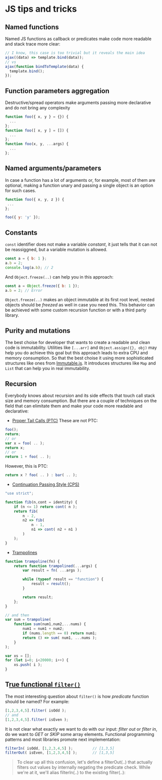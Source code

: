 # JS tips and tricks

## Named functions
Named JS functions as callback or predicates make code more readable and stack trace more clear:
```js
// I know, this case is too trivial but it reveals the main idea 
ajax((data) => template.bind(data));
// vs
ajax(function bindToTemplate(data) {
  template.bind();
});
```

## Function parameters aggregation
Destructive/spread operators make arguments passing more declarative and do not bring any complexity
```js
function foo({ x, y } = {}) {
  ...
};
function foo([ x, y ] = []) {
  ...
};
function foo(x, y, ...args) {
  ...
};
```

## Named arguments/parameters
In case a function has a lot of arguments or, for example, most of them are optional, making a function unary and passing a single object is an option for such cases.
 ```js
 function foo({ x, y, z }) {
  ...
 };
 
 foo({ y: 'y' });
 ```
 
## Constants
`const` identifier does not make a variable *constant*, it just tells that it can not be reassiggned, but a variable mutation is allowed.
```js
const a = { b: 1 };
a.b = 2;
console.log(a.b); // 2
```
And `Object.freeze(..)` can help you in this approach:
```js
const a = Object.freeze({ b: 1 });
a.b = 2; // Error
```
`Object.freeze(..)` makes an object immutable at its first root level, nested objects should be *freezed* as well in case you need this. This behavior can be achieved with some custom recursion function or with a third party library.

## Purity and mutations
The best choise for developer that wants to create a readable and clean code is immutability. Utilities like `[...arr]` and `Object.assign({}, obj)` may help you do achieve this goal but this approach leads to extra CPU and memory consumption. So that the best choise it using more sophisticated structures like ones from [Immutable.js](https://github.com/facebook/immutable-js/issues). It introduces structures like `Map` and `List` that can help you in real immutability.

## Recursion
Everybody knows about recursion and its side effects that touch call stack size and memory consumption. But there are a couple of techniques on the field that can elimitate them and make your code more readable and declarative:
- [Proper Tail Calls (PTC)](https://github.com/getify/Functional-Light-JS/blob/master/manuscript/ch8.md/#proper-tail-calls-ptc)
These are not PTC:
```js
foo();
return;
// or
var x = foo( .. );
return x;
// or
return 1 + foo( .. );
```
However, this is PTC:
```js
return x ? foo( .. ) : bar( .. );
```
- [Continuation Passing Style (CPS)](https://github.com/getify/Functional-Light-JS/blob/master/manuscript/ch8.md/#continuation-passing-style-cps)
```js
"use strict";

function fib(n,cont = identity) {
    if (n <= 1) return cont( n );
    return fib(
        n - 2,
        n2 => fib(
            n - 1,
            n1 => cont( n2 + n1 )
        )
    );
}
```
- [Trampolines](https://github.com/getify/Functional-Light-JS/blob/master/manuscript/ch8.md/#trampolines)
```js
function trampoline(fn) {
    return function trampolined(...args) {
        var result = fn( ...args );

        while (typeof result == "function") {
            result = result();
        }

        return result;
    };
}

// and then
var sum = trampoline(
    function sum(num1,num2,...nums) {
        num1 = num1 + num2;
        if (nums.length == 0) return num1;
        return () => sum( num1, ...nums );
    }
);

var xs = [];
for (let i=0; i<20000; i++) {
    xs.push( i );
}
```

## T[rue functional `filter()`](https://github.com/getify/Functional-Light-JS/blob/master/manuscript/ch9.md/#filtering-confusion)
The most interesting question about `filter()` is how _predicate_ function should be named? For example:
```js
[1,2,3,4,5].filter( isOdd );
// and
[1,2,3,4,5].filter( isEven );
```
It is not clear what exactly we want to do with our input: _filter out_ or _filter in_, do we want to _GET_ or _SKIP_ some array elements. Functional programming patterns and most libraries promote next implementation:
```js
filterIn( isOdd, [1,2,3,4,5] );         // [1,3,5]
filterOut( isEven, [1,2,3,4,5] );       // [1,3,5]
```
> To clear up all this confusion, let's define a filterOut(..) that actually filters out values by internally negating the predicate check. While we're at it, we'll alias filterIn(..) to the existing filter(..):
